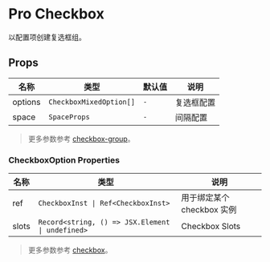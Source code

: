 # Pro Checkbox

以配置项创建复选框组。

<demo title="基础用法" expand src="./demo/basic.vue" />

<demo title="事件" src="./demo/events.vue" />

<demo title="手动 focus & blur 项" src="./demo/focus-blur.vue" />

## Props

| 名称 | 类型 | 默认值 | 说明 |
| --- | --- | --- | --- |
| options | `CheckboxMixedOption[]` | `-` | 复选框配置 |
| space | `SpaceProps` | `-` | 间隔配置 |

> 更多参数参考 [checkbox-group](https://www.naiveui.com/zh-CN/os-theme/components/checkbox#CheckboxGroup-Props)。

### CheckboxOption Properties

| 名称 | 类型 | 说明 |
| --- | --- | --- |
| ref | `CheckboxInst \| Ref<CheckboxInst>` | 用于绑定某个 checkbox 实例 |
| slots | `Record<string, () => JSX.Element \| undefined>` | Checkbox Slots |

> 更多参数参考 [checkbox](https://www.naiveui.com/zh-CN/os-theme/components/checkbox#Checkbox-Props)。
